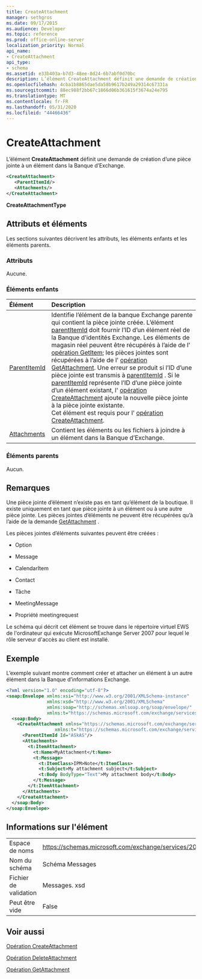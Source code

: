 ```yaml
---
title: CreateAttachment
manager: sethgros
ms.date: 09/17/2015
ms.audience: Developer
ms.topic: reference
ms.prod: office-online-server
localization_priority: Normal
api_name:
- CreateAttachment
api_type:
- schema
ms.assetid: e33b403a-b7d3-48ee-8d24-6b7abf0d70bc
description: L’élément CreateAttachment définit une demande de création d’une pièce jointe à un élément dans la Banque d’Exchange.
ms.openlocfilehash: 4cba1b8865dae5da58b9617b249a29314c67331a
ms.sourcegitcommit: 88ec988f2bb67c1866d06b361615f3674a24e795
ms.translationtype: MT
ms.contentlocale: fr-FR
ms.lasthandoff: 05/31/2020
ms.locfileid: "44466436"
---
```

# <a name="createattachment"></a>CreateAttachment

L’élément **CreateAttachment** définit une demande de création d’une pièce jointe à un élément dans la Banque d’Exchange. 
  
```xml
<CreateAttachment>
   <ParentItemId/>
   <Attachments/>
</CreateAttachment>
```

 **CreateAttachmentType**
## <a name="attributes-and-elements"></a>Attributs et éléments

Les sections suivantes décrivent les attributs, les éléments enfants et les éléments parents.
  
### <a name="attributes"></a>Attributs

Aucune.
  
### <a name="child-elements"></a>Éléments enfants

|**Élément**|**Description**|
|:-----|:-----|
|[ParentItemId](parentitemid.md) <br/> |Identifie l’élément de la banque Exchange parente qui contient la pièce jointe créée. L’élément [parentItemId](parentitemid.md) doit fournir l’ID d’un élément réel de la Banque d’identités Exchange. Les éléments de magasin réel peuvent être récupérés à l’aide de l' [opération GetItem](getitem-operation.md); les pièces jointes sont récupérées à l’aide de l' [opération GetAttachment](getattachment-operation.md). Une erreur se produit si l’ID d’une pièce jointe est transmis à [parentItemId](parentitemid.md) . Si le [parentItemId](parentitemid.md) représente l’ID d’une pièce jointe d’un élément existant, l' [opération CreateAttachment](createattachment-operation.md) ajoute la nouvelle pièce jointe à la pièce jointe existante.  <br/> Cet élément est requis pour l' [opération CreateAttachment](createattachment-operation.md).  <br/> |
|[Attachments](attachments-ex15websvcsotherref.md) <br/> |Contient les éléments ou les fichiers à joindre à un élément dans la Banque d’Exchange.  <br/> |
   
### <a name="parent-elements"></a>Éléments parents

Aucun.
  
## <a name="remarks"></a>Remarques

Une pièce jointe d’élément n’existe pas en tant qu’élément de la boutique. Il existe uniquement en tant que pièce jointe à un élément ou à une autre pièce jointe. Les pièces jointes d’éléments ne peuvent être récupérées qu’à l’aide de la demande [GetAttachment](getattachment.md) . 
  
Les pièces jointes d’éléments suivantes peuvent être créées :
  
- Option
    
- Message
    
- CalendarItem
    
- Contact
    
- Tâche
    
- MeetingMessage
    
- Propriété meetingrequest
    
Le schéma qui décrit cet élément se trouve dans le répertoire virtuel EWS de l'ordinateur qui exécute MicrosoftExchange Server 2007 pour lequel le rôle serveur d'accès au client est installé.
  
## <a name="example"></a>Exemple

L’exemple suivant montre comment créer et attacher un élément à un autre élément dans la Banque d’informations Exchange.
  
```XML
<?xml version="1.0" encoding="utf-8"?>
<soap:Envelope xmlns:xsi="http://www.w3.org/2001/XMLSchema-instance"
               xmlns:xsd="http://www.w3.org/2001/XMLSchema"
               xmlns:soap="http://schemas.xmlsoap.org/soap/envelope/"
               xmlns:t="https://schemas.microsoft.com/exchange/services/2006/types">
  <soap:Body>
    <CreateAttachment xmlns="https://schemas.microsoft.com/exchange/services/2006/messages" 
                  xmlns:t="https://schemas.microsoft.com/exchange/services/2006/types">
      <ParentItemId Id="ASkAS"/>
      <Attachments>
        <t:ItemAttachment>
          <t:Name>MyAttachment</t:Name>
          <t:Message>
            <t:ItemClass>IPM>Note</t:ItemClass>
            <t:Subject>My attachment subject</t:Subject>
            <t:Body BodyType="Text">My attachment body</t:Body>
          </t:Message>
        </t:ItemAttachment>
      </Attachments>
    </CreateAttachment>
  </soap:Body>
</soap:Envelope>
```

## <a name="element-information"></a>Informations sur l'élément

|||
|:-----|:-----|
|Espace de noms  <br/> |https://schemas.microsoft.com/exchange/services/2006/messages  <br/> |
|Nom du schéma  <br/> |Schéma Messages  <br/> |
|Fichier de validation  <br/> |Messages. xsd  <br/> |
|Peut être vide  <br/> |False  <br/> |
   
## <a name="see-also"></a>Voir aussi



[Opération CreateAttachment](createattachment-operation.md)
  
[Opération DeleteAttachment](deleteattachment-operation.md)
  
[Opération GetAttachment](getattachment-operation.md)

